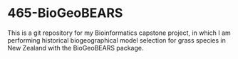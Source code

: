 # 465-BioGeoBEARS
This is a git repository for my Bioinformatics capstone project, in which I am performing historical biogeographical model selection for grass species in New Zealand with the BioGeoBEARS package.

